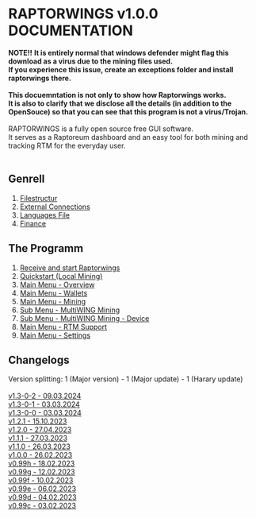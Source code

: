 RAPTORWINGS v1.0.0 DOCUMENTATION
=========================
**NOTE!!**
**It is entirely normal that windows defender might flag this download as a virus due to the mining files used.<br />
If you experience this issue, create an exceptions folder and install raptorwings there.**
<br /><br />
**This docuemntation is not only to show how Raptorwings works.<br />
It is also to clarify that we disclose all the details (in addition to the OpenSouce) so that you can see that this program is not a virus/Trojan.**<br />
<br />
RAPTORWINGS is a fully open source free GUI software.<br />
It serves as a Raptoreum dashboard and an easy tool for both mining and tracking RTM for the everyday user.
<br /><br />

Genrell
-------
01. [Filestructur](sub/filestructur.md)
02. [External Connections](sub/extern.md)
03. [Languages File](sub/languages.md)
04. [Finance](sub/financing.md)

The Programm
------------
01. [Receive and start Raptorwings](sub/download.md)
02. [Quickstart (Local Mining)](sub/quickstart.md)
03. [Main Menu - Overview](sub/menuMain.md)
04. [Main Menu - Wallets](sub/menuWallets.md)
05. [Main Menu - Mining](sub/menuMiningLocal.md)
06. [Sub Menu - MultiWING Mining](sub/menuMiningMultiWing.md)
07. [Sub Menu - MultiWING Mining - Device](sub/menuMiningMultiWingDevice.md)
08. [Main Menu - RTM Support](sub/rtmsupport.md)
09. [Main Menu - Settings](sub/settings.md)

Changelogs
------------
Version splitting: 1 (Major version) - 1 (Major update) - 1 (Harary update) <br />
<br />
[v1.3-0-2 - 09.03.2024](changelog/1-3-0-2.md)<br />
[v1.3-0-1 - 03.03.2024](changelog/1-3-0-1.md)<br />
[v1.3-0-0 - 03.03.2024](changelog/1-3-0-0.md)<br />
[v1.2.1 - 15.10.2023](changelog/1-2-0.md)<br />
[v1.2.0 - 27.04.2023](changelog/1-2-0.md)<br />
[v1.1.1 - 27.03.2023](changelog/1-1-0.md)<br />
[v1.1.0 - 26.03.2023](changelog/1-1-0.md)<br />
[v1.0.0 - 26.02.2023](changelog/1-0-0.md)<br />
[v0.99h - 18.02.2023](changelog/099h.md)<br />
[v0.99g - 12.02.2023](changelog/099g.md)<br />
[v0.99f - 10.02.2023](changelog/099f.md)<br />
[v0.99e - 06.02.2023](changelog/099e.md)<br />
[v0.99d - 04.02.2023](changelog/099d.md)<br />
[v0.99c - 03.02.2023](changelog/099c.md)<br />

